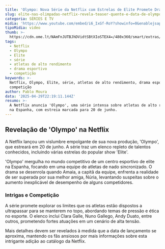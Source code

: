 ```yaml
---
title: 'Olympo: Nova Série da Netflix com Estrelas de Elite Promete Drama e Competição'
slug: elite-nas-olimpadas-netflix-revela-teaser-quente-e-data-de-olympo
categoria: SÉRIES E TV
midia: 'https://www.youtube.com/embed/i6_IxGf-RoY?showinfo=0&enablejsapi=1'
tipoMidia: video
thumb: >-
  https://cdn.ome.lt/NAmFnJUTBJhDVidtSBtXIoSTEX4=/480x360/smart/extras/conteudos/Design_sem_nome_-_2025-04-29T185422.083.png
tags:
  - Netflix
  - Olympo
  - Elite
  - série
  - atletas de alto rendimento
  - drama esportivo
  - competição
keywords: >-
  Netflix, Olympo, Elite, série, atletas de alto rendimento, drama esportivo,
  competição
author: Pablo Moura
data: '2025-04-29T22:19:11.144Z'
resumo: >-
  A Netflix anuncia 'Olympo', uma série intensa sobre atletas de alto rendimento
  na Espanha, com estreia marcada para 20 de junho.
---
```


## Revelação de 'Olympo' na Netflix

A Netflix lançou um vislumbre empolgante de sua nova produção, 'Olympo', que estreará em 20 de junho. A série traz um elenco repleto de talentos conhecidos, incluindo várias estrelas do popular show 'Elite'.

'Olympo' mergulha no mundo competitivo de um centro esportivo de elite na Espanha, focando em uma equipe de atletas de nado sincronizado. O drama se desenrola quando Amaia, a capitã da equipe, enfrenta a realidade de ser superada por sua melhor amiga, Núria, levantando suspeitas sobre o aumento inexplicável de desempenho de alguns competidores.

### Intrigas e Competição

A série promete explorar os limites que os atletas estão dispostos a ultrapassar para se manterem no topo, abordando temas de pressão e ética no esporte. O elenco inclui Clara Galle, Nuno Gallego, Andy Duato, entre outros, prometendo fortes atuações em um cenário de alta tensão.

Mais detalhes devem ser revelados à medida que a data de lançamento se aproxima, mantendo os fãs ansiosos por mais informações sobre esta intrigante adição ao catálogo da Netflix.
